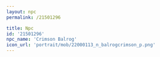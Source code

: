 ```yaml
---
layout: npc
permalink: /21501296

title: Npc
id: '21501296'
npc_name: 'Crimson Balrog'
icon_url: 'portrait/mob/22000113_n_balrogcrimson_p.png'
---
```

